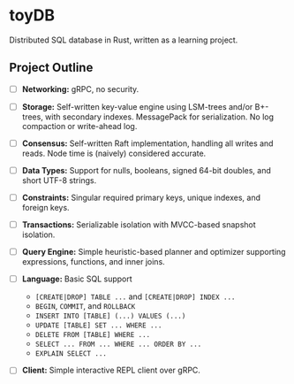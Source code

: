 # toyDB

Distributed SQL database in Rust, written as a learning project.

## Project Outline

- [ ] **Networking:** gRPC, no security.

- [ ] **Storage:** Self-written key-value engine using LSM-trees and/or B+-trees, with secondary indexes. MessagePack for serialization. No log compaction or write-ahead log.

- [ ] **Consensus:** Self-written Raft implementation, handling all writes and reads. Node time is (naively) considered accurate.

- [ ] **Data Types:** Support for nulls, booleans, signed 64-bit doubles, and short UTF-8 strings.

- [ ] **Constraints:** Singular required primary keys, unique indexes, and foreign keys.

- [ ] **Transactions:** Serializable isolation with MVCC-based snapshot isolation.

- [ ] **Query Engine:** Simple heuristic-based planner and optimizer supporting expressions, functions, and inner joins.

- [ ] **Language:** Basic SQL support

  * `[CREATE|DROP] TABLE ...` and `[CREATE|DROP] INDEX ...`
  * `BEGIN`, `COMMIT`, and `ROLLBACK`
  * `INSERT INTO [TABLE] (...) VALUES (...)`
  * `UPDATE [TABLE] SET ... WHERE ...`
  * `DELETE FROM [TABLE] WHERE ...`
  * `SELECT ... FROM ... WHERE ... ORDER BY ...`
  * `EXPLAIN SELECT ...`

- [ ] **Client:** Simple interactive REPL client over gRPC.
